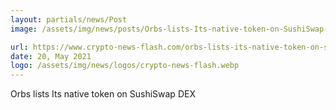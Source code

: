 ```yaml
---
layout: partials/news/Post
image: /assets/img/news/posts/Orbs-lists-Its-native-token-on-SushiSwap-DEX-crypto-news-flash.jpeg

url: https://www.crypto-news-flash.com/orbs-lists-its-native-token-on-sushiswap-dex/
date: 20, May 2021
logo: /assets/img/news/logos/crypto-news-flash.webp
---
```


Orbs lists Its native token on SushiSwap DEX